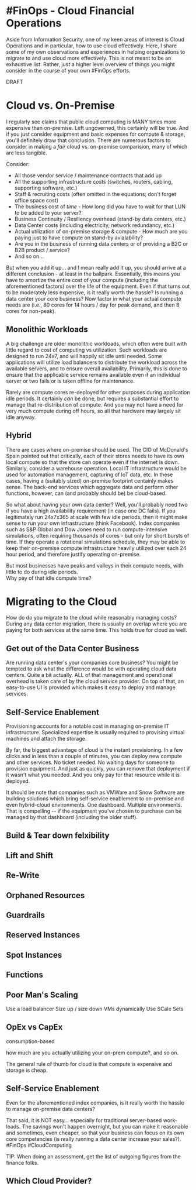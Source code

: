 # #FinOps - Cloud Financial Operations
Aside from Information Security, one of my keen areas of interest is Cloud Operations and in particular, how to use cloud effectively.
Here, I share some of my own observations and experiences in helping organizations to migrate to and use cloud more effectively.
This is not meant to be an exhaustive list. Rather, just a higher level overview of things you might consider in the course of your own #FinOps efforts.

DRAFT

# Cloud vs. On-Premise
I regularly see claims that public cloud computing is MANY times more expensive than on-premise.
Left ungoverned, this certainly will be true. And if you just consider equipment and basic expenses for compute & storage, you'll definitely draw that conclusion.
There are numerous factors to consider in making a *fair* cloud vs. on-premise comparision, many of which are less tangible.

Consider:
* All those vendor service / maintenance contracts that add up
* All the supporting infrastructure costs (switches, routers, cabling, supporting software, etc.)
* Staff & recruiting costs (often omitted in the equations; don't forget office space cost)
* The business cost of *time* - How long did you have to wait for that LUN to be added to your server?
* Business Continuity / Resiliency overhead (stand-by data centers, etc.)
* Data Center costs (including electricity, network redundancy, etc.)
* Actual utilization of on-premise storage & compute - How much are you paying just to have compute on stand-by avialability?
* Are you in the business of running data centers or of providing a B2C or B2B product / service?
* And so on...

But when you add it up... and I mean really add it up, you should arrive at a different conclusion - at least in the ballpark.
Essentially, this means you have to amortize the entire cost of your compute (including the aforementioned factors) over the life of the equipment.
Even if that turns out to be moderately less expensive, is it really worth the hassle?  Is running a data center your core business?
Now factor in what your actual compute needs are (i.e., 80 cores for 14 hours / day for peak demand, and then 8 cores for non-peak). 

## Monolithic Workloads
A big challenge are older monolithic workloads, which often were built with little regard to cost of computing vs utilization.
Such workloads are designed to run 24x7, and will happily sit idle until needed.
Some applications will utilize load balancers to distribute the workload across the available servers, and to ensure overall availability.
Primarily, this is done to ensure that the applicable service remains available even if an individual server or two fails or is taken offline for maintenance.

Rarely are compute cores re-deployed for other purposes during application idle periods.
It certainly *can* be done, but requires a substantial effort to manage that re-distribution of compute.
And you may not have a need for very much compute during off hours, so all that hardware may largely sit idle anyway.

## Hybrid
There are cases where on-premise should be used.
The CIO of McDonald's Spain pointed out that critically, each of their stores needs to have its own local compute so that the store can operate even if the internet is down.
Similarly, consider a warehouse operation.  Local IT infrastructure would be used for automation management, capturing of IoT data, etc.
In these cases, having a (suitably sized) on-premise footprint centainly makes sense.
The back-end services which aggregate data and perform other functions, however, can (and probably should be) be cloud-based.

So what about having your own data center? Well, you'll probably need two if you have a high availability requirement (in case one DC fails).
If you legitimately run 24x7x365 at scale with few idle periods, then it might make sense to run your own infrastructure (think Facebook).
Index companies such as S&P Global and Dow Jones need to run compute-intensive simulations, often requiring thousands of cores - but only for short bursts of time.
If they operate a rotational simulations schedule, they may be able to keep their on-premise compute infrastructure heavily utilized over each 24 hour period,
and therefore justify operating on-premise.

But most businesses have peaks and valleys in their compute needs, with little to do during idle periods.  
Why pay of that idle compute time?


# Migrating to the Cloud
How do do you migrate to the cloud while reasonably managing costs?
During any data center migration, there is usually an overlap where you are paying for both services at the same time.
This holds true for cloud as well. 

## Get out of the Data Center Business
Are running data center's your companies core business? 
You might be tempted to ask what the difference would be with operating cloud data centers. Quite a bit actually.
ALL of that management and operational overhead is taken care of by the cloud service provider.
On top of that, an easy-to-use UI is provided which makes it easy to deploy and manage services.

## Self-Service Enablement
Provisioning accounts for a notable cost in managing on-premise IT infrastructure.
Specialized expertise is usually required to provising virtual machines and attach the storage.

By far, the biggest advantage of cloud is the instant provisioning.
In a few clicks and in less than a couple of minutes, you can deploy new compute and other services.
No ticket needed. No waiting days for someone to provision equipment.
And just as quickly, you can remove that deployment if it wasn't what you needed. 
And you only pay for that resource while it is deployed.

It should be note that companies such as VMWare and Snow Software are building solutions which bring self-service enablement to on-premise and even hybrid-cloud environments.
One dashboard. Multiple environments. That is compelling -- if the equipment you've chosen to purchase can be managed by that dashboard (including the older stuff).

## Build & Tear down felxibility

## Lift and Shift

## Re-Write

## Orphaned Resources

## Guardrails

## Reserved Instances

## Spot Instances

## Functions

## Poor Man's Scaling
Use a load balancer
Size up / size down VMs dynamically
Use SCale Sets






## OpEx vs CapEx



consumption-based



how much are you actually utilizing your on-prem compute?, and so on.



The general rule of thumb for cloud is that compute is expensive and storage is cheap.



## Self-Service Enablement



Even for the aforementioned index companies, is it really worth the hassle to manage on-premise data centers?
 

That said, it is NOT easy... especially for traditional server-based work-loads. The savings won't happen overnight, but you can make it reasonable and sometimes, even cheaper, so that your business can focus on its own core competencies (is really running a data center increase your sales?). #FinOps #CloudComputing

TIP: When doing an assessment, get the list of outgoing figures from the finance folks.

## Which Cloud Provider?

